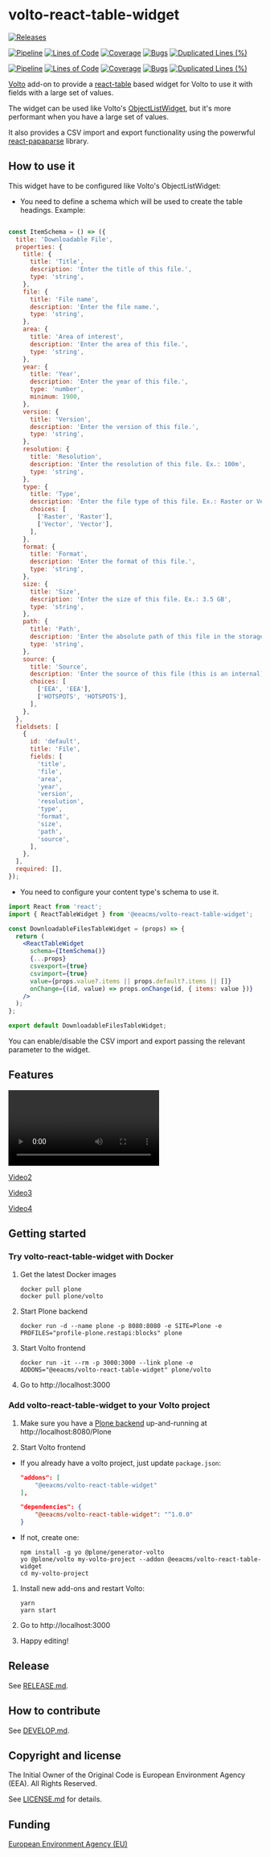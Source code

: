 # volto-react-table-widget

[![Releases](https://img.shields.io/github/v/release/eea/volto-react-table-widget)](https://github.com/eea/volto-react-table-widget/releases)

[![Pipeline](https://ci.eionet.europa.eu/buildStatus/icon?job=volto-addons%2Fvolto-react-table-widget%2Fmaster&subject=master)](https://ci.eionet.europa.eu/view/Github/job/volto-addons/job/volto-react-table-widget/job/master/display/redirect)
[![Lines of Code](https://sonarqube.eea.europa.eu/api/project_badges/measure?project=volto-react-table-widget-master&metric=ncloc)](https://sonarqube.eea.europa.eu/dashboard?id=volto-react-table-widget-master)
[![Coverage](https://sonarqube.eea.europa.eu/api/project_badges/measure?project=volto-react-table-widget-master&metric=coverage)](https://sonarqube.eea.europa.eu/dashboard?id=volto-react-table-widget-master)
[![Bugs](https://sonarqube.eea.europa.eu/api/project_badges/measure?project=volto-react-table-widget-master&metric=bugs)](https://sonarqube.eea.europa.eu/dashboard?id=volto-react-table-widget-master)
[![Duplicated Lines (%)](https://sonarqube.eea.europa.eu/api/project_badges/measure?project=volto-react-table-widget-master&metric=duplicated_lines_density)](https://sonarqube.eea.europa.eu/dashboard?id=volto-react-table-widget-master)

[![Pipeline](https://ci.eionet.europa.eu/buildStatus/icon?job=volto-addons%2Fvolto-react-table-widget%2Fdevelop&subject=develop)](https://ci.eionet.europa.eu/view/Github/job/volto-addons/job/volto-react-table-widget/job/develop/display/redirect)
[![Lines of Code](https://sonarqube.eea.europa.eu/api/project_badges/measure?project=volto-react-table-widget-develop&metric=ncloc)](https://sonarqube.eea.europa.eu/dashboard?id=volto-react-table-widget-develop)
[![Coverage](https://sonarqube.eea.europa.eu/api/project_badges/measure?project=volto-react-table-widget-develop&metric=coverage)](https://sonarqube.eea.europa.eu/dashboard?id=volto-react-table-widget-develop)
[![Bugs](https://sonarqube.eea.europa.eu/api/project_badges/measure?project=volto-react-table-widget-develop&metric=bugs)](https://sonarqube.eea.europa.eu/dashboard?id=volto-react-table-widget-develop)
[![Duplicated Lines (%)](https://sonarqube.eea.europa.eu/api/project_badges/measure?project=volto-react-table-widget-develop&metric=duplicated_lines_density)](https://sonarqube.eea.europa.eu/dashboard?id=volto-react-table-widget-develop)

[Volto](https://github.com/plone/volto) add-on to provide a [react-table](https://react-table.tanstack.com/) based widget for Volto to use it with fields with a large set of values.

The widget can be used like Volto's [ObjectListWidget](https://docs.voltocms.com/storybook/?path=/story/widgets-object-list-json--default&globals=measureEnabled:false), but it's more performant when you have a large set of values.

It also provides a CSV import and export functionality using the powerwful [react-papaparse](https://www.npmjs.com/package/react-papaparse) library.

## How to use it

This widget have to be configured like Volto's ObjectListWidget:

- You need to define a schema which will be used to create the table headings. Example:

```jsx

const ItemSchema = () => ({
  title: 'Downloadable File',
  properties: {
    title: {
      title: 'Title',
      description: 'Enter the title of this file.',
      type: 'string',
    },
    file: {
      title: 'File name',
      description: 'Enter the file name.',
      type: 'string',
    },
    area: {
      title: 'Area of interest',
      description: 'Enter the area of this file.',
      type: 'string',
    },
    year: {
      title: 'Year',
      description: 'Enter the year of this file.',
      type: 'number',
      minimum: 1900,
    },
    version: {
      title: 'Version',
      description: 'Enter the version of this file.',
      type: 'string',
    },
    resolution: {
      title: 'Resolution',
      description: 'Enter the resolution of this file. Ex.: 100m',
      type: 'string',
    },
    type: {
      title: 'Type',
      description: 'Enter the file type of this file. Ex.: Raster or Vector',
      choices: [
        ['Raster', 'Raster'],
        ['Vector', 'Vector'],
      ],
    },
    format: {
      title: 'Format',
      description: 'Enter the format of this file.',
      type: 'string',
    },
    size: {
      title: 'Size',
      description: 'Enter the size of this file. Ex.: 3.5 GB',
      type: 'string',
    },
    path: {
      title: 'Path',
      description: 'Enter the absolute path of this file in the storage',
      type: 'string',
    },
    source: {
      title: 'Source',
      description: 'Enter the source of this file (this is an internal).',
      choices: [
        ['EEA', 'EEA'],
        ['HOTSPOTS', 'HOTSPOTS'],
      ],
    },
  },
  fieldsets: [
    {
      id: 'default',
      title: 'File',
      fields: [
        'title',
        'file',
        'area',
        'year',
        'version',
        'resolution',
        'type',
        'format',
        'size',
        'path',
        'source',
      ],
    },
  ],
  required: [],
});  
```

- You need to configure your content type's schema to use it.

```jsx
import React from 'react';
import { ReactTableWidget } from '@eeacms/volto-react-table-widget';

const DownloadableFilesTableWidget = (props) => {
  return (
    <ReactTableWidget
      schema={ItemSchema()}
      {...props}
      csvexport={true}
      csvimport={true}
      value={props.value?.items || props.default?.items || []}
      onChange={(id, value) => props.onChange(id, { items: value })}
    />
  );
};

export default DownloadableFilesTableWidget;
```

You can enable/disable the CSV import and export passing the relevant parameter to the widget.

## Features

![Video1](https://github.com/erral/volto-react-table-widget-talk/blob/main/public/1-fast.mp4)

[Video2](https://github.com/erral/volto-react-table-widget-talk/blob/main/public/2-fast.mp4)

[Video3](https://github.com/erral/volto-react-table-widget-talk/blob/main/public/3-fast.mp4)

[Video4](https://github.com/erral/volto-react-table-widget-talk/blob/main/public/4-fast.mp4)


## Getting started

### Try volto-react-table-widget with Docker

1. Get the latest Docker images

   ```
   docker pull plone
   docker pull plone/volto
   ```

1. Start Plone backend

   ```
   docker run -d --name plone -p 8080:8080 -e SITE=Plone -e PROFILES="profile-plone.restapi:blocks" plone
   ```

1. Start Volto frontend

   ```
   docker run -it --rm -p 3000:3000 --link plone -e ADDONS="@eeacms/volto-react-table-widget" plone/volto
   ```

1. Go to http://localhost:3000

### Add volto-react-table-widget to your Volto project

1. Make sure you have a [Plone backend](https://plone.org/download) up-and-running at http://localhost:8080/Plone

1. Start Volto frontend

- If you already have a volto project, just update `package.json`:

  ```JSON
  "addons": [
      "@eeacms/volto-react-table-widget"
  ],

  "dependencies": {
      "@eeacms/volto-react-table-widget": "^1.0.0"
  }
  ```

- If not, create one:

  ```
  npm install -g yo @plone/generator-volto
  yo @plone/volto my-volto-project --addon @eeacms/volto-react-table-widget
  cd my-volto-project
  ```

1. Install new add-ons and restart Volto:

   ```
   yarn
   yarn start
   ```

1. Go to http://localhost:3000

1. Happy editing!

## Release

See [RELEASE.md](https://github.com/eea/volto-react-table-widget/blob/master/RELEASE.md).

## How to contribute

See [DEVELOP.md](https://github.com/eea/volto-react-table-widget/blob/master/DEVELOP.md).

## Copyright and license

The Initial Owner of the Original Code is European Environment Agency (EEA).
All Rights Reserved.

See [LICENSE.md](https://github.com/eea/volto-react-table-widget/blob/master/LICENSE.md) for details.

## Funding

[European Environment Agency (EU)](http://eea.europa.eu)
